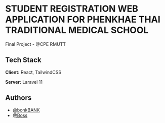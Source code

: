 # STUDENT REGISTRATION WEB APPLICATION FOR PHENKHAE THAI TRADITIONAL MEDICAL SCHOOL

Final Project - @CPE RMUTT
## Tech Stack

**Client:** React, TailwindCSS

**Server:** Laravel 11


## Authors

- [@bonkBANK](https://github.com/bonkbank45)
- [@Boss](https://github.com/GODEV01)